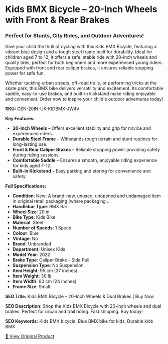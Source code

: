 # Kids BMX Bicycle – 20-Inch Wheels with Front & Rear Brakes

### Perfect for Stunts, City Rides, and Outdoor Adventures!

Give your child the thrill of cycling with this Kids BMX Bicycle, featuring a vibrant blue design and a tough steel frame built for durability. Ideal for children aged 7 to 12, it offers a safe, stable ride with 20-inch wheels and quality tires, perfect for both beginners and more experienced young riders. Equipped with front and rear caliper brakes, it ensures reliable stopping power for safe fun.

Whether tackling urban streets, off-road trails, or performing tricks at the skate park, this BMX bike delivers versatility and excitement. Its comfortable saddle, easy-to-use brakes, and built-in kickstand make riding enjoyable and convenient. Order now to inspire your child's outdoor adventures today!

**SKU:** GEN-20IN-UK-KIDBMX-JW4V

**Key Features:**
- **20-Inch Wheels** – Offers excellent stability and grip for novice and experienced riders.
- **Durable Steel Frame** – Withstands rough terrain and stunt routines for long-lasting use.
- **Front & Rear Caliper Brakes** – Reliable stopping power providing safety during riding sessions.
- **Comfortable Saddle** – Ensures a smooth, enjoyable riding experience for kids aged 7-12.
- **Built-in Kickstand** – Easy parking and storing for convenience and safety.

**Full Specifications:**
- **Condition**: New: A brand-new, unused, unopened and undamaged item in original retail packaging (where packaging ...
- **Handlebar Type**: BMX Bar
- **Wheel Size**: 20 in
- **Bike Type**: Kids Bike
- **Material**: Steel
- **Number of Speeds**: 1 Speed
- **Colour**: Blue
- **Vintage**: No
- **Brand**: Unbranded
- **Department**: Unisex Kids
- **Model Year**: 2022
- **Brake Type**: Caliper Brake - Side Pull
- **Suspension Type**: No Suspension
- **Item Height**: 95 cm (37 inches)
- **Item Weight**: 30 lb
- **Item Width**: 60 cm (24 inches)
- **Frame Size**: Small

**SEO Title:** Kids BMX Bicycle – 20-Inch Wheels & Dual Brakes | Buy Now

**SEO Description:** Shop the Kids BMX Bicycle with 20-inch wheels and dual brakes. Perfect for urban and trail riding. Fast shipping. Buy today!

**SEO Keywords:** Kids BMX bicycle, Blue BMX bike for kids, Durable kids BMX

[🔗 View Original Product](https://www.ebay.co.uk/itm/235868878958)
